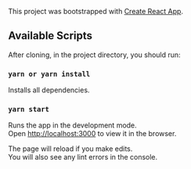 This project was bootstrapped with [Create React App](https://github.com/facebook/create-react-app).

## Available Scripts

After cloning, in the project directory, you should run:

### `yarn or yarn install`

Installs all dependencies.

### `yarn start`

Runs the app in the development mode.<br>
Open [http://localhost:3000](http://localhost:3000) to view it in the browser.

The page will reload if you make edits.<br>
You will also see any lint errors in the console.
